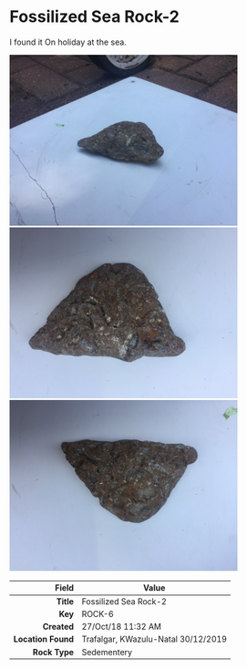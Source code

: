 # Fossilized Sea Rock-2
I found it On holiday at the sea.
 


<img height="300px" src="10008.jpg"/>
<img height="300px" src="10009.jpg"/>
<img height="300px" src="10010.jpg"/>

|       Field | Value                   |
|------------:|-------------------------|
|   **Title** | Fossilized Sea Rock-2 |
|     **Key** | ROCK-6 |
| **Created** | 27/Oct/18 11:32 AM |
| **Location Found** | Trafalgar, KWazulu-Natal 30/12/2019 |
| **Rock Type** | Sedementery |

        